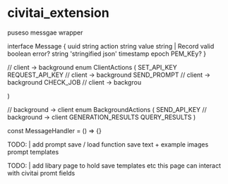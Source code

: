# civitai_extension

puseso messgae wrapper

interface Message {
uuid string
action string
value string | Record<any>
valid boolean
error? string 'stringified json'
timestamp epoch
PEM_KEy? 
}

// client -> background
enum ClientActions (
SET_API_KEY 
REQUEST_API_KEY // client -> background
SEND_PROMPT // client -> background
CHECK_JOB // client -> backgrou


)

// background -> client
enum BackgroundActions (
SEND_API_KEY // background -> client
GENERATION_RESULTS
QUERY_RESULTS
) 

const MessageHandler <generic func> = () => {}


TODO: |
add prompt save / load function
save text + example images
prompt templates

TODO: |
add libary page to hold save templates etc
this page can interact with civitai promt fields
